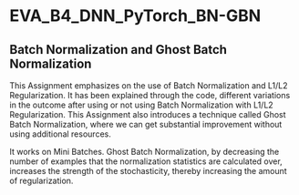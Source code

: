 # EVA_B4_DNN_PyTorch_BN-GBN
## Batch Normalization and Ghost Batch Normalization
This Assignment emphasizes on the use of Batch Normalization and L1/L2 Regularization.
It has been explained through the code, different variations in the outcome after using or not using Batch Normalization
with L1/L2 Regularization.
This Assignment also introduces a technique called Ghost Batch Normalization, where we can get substantial improvement
without using additional resources.

It works on Mini Batches.
Ghost Batch Normalization, by decreasing the number of examples that the normalization statistics are calculated over, increases the strength of the stochasticity, thereby increasing the amount of regularization.
